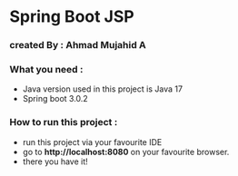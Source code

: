 # Spring Boot JSP
### created By : Ahmad Mujahid A

### What you need :
- Java version used in this project is Java 17
- Spring boot 3.0.2

### How to run this project :
- run this project via your favourite IDE
- go to **http://localhost:8080** on your favourite browser.
- there you have it!
